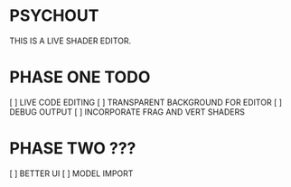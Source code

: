 # PSYCHOUT

THIS IS A LIVE SHADER EDITOR.

# PHASE ONE TODO
  [ ] LIVE CODE EDITING
  [ ] TRANSPARENT BACKGROUND FOR EDITOR
  [ ] DEBUG OUTPUT
  [ ] INCORPORATE FRAG AND VERT SHADERS

# PHASE TWO ???
  [ ] BETTER UI
  [ ] MODEL IMPORT

